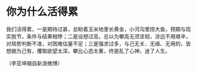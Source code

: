 # 你为什么活得累

我们活得累，一是期待过甚，总盼着玉米地里长黄金，小河沟里捞大鱼，预期与现实脱节，条件与结果相悖；二是设想过高，总以为攀高无须坚韧，涉远不用艰辛，对局势判断不准，对困难估量不足；三是强求过多，与己无关、无缘、无用的，皆想据为己有，攫取欲望太深，攀比心态太重，终是乱了心神，迷了人生。

（李亚坤摘自新浪微博）